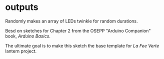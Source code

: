 outputs
========

Randomly makes an array of LEDs twinkle for random durations.

Besd on sketches for Chapter 2 from the OSEPP "Arduino Companion" book,
*Arduino Basics*.

The ultimate goal is to make this sketch the base template for *La Fee Verte* 
lantern project.